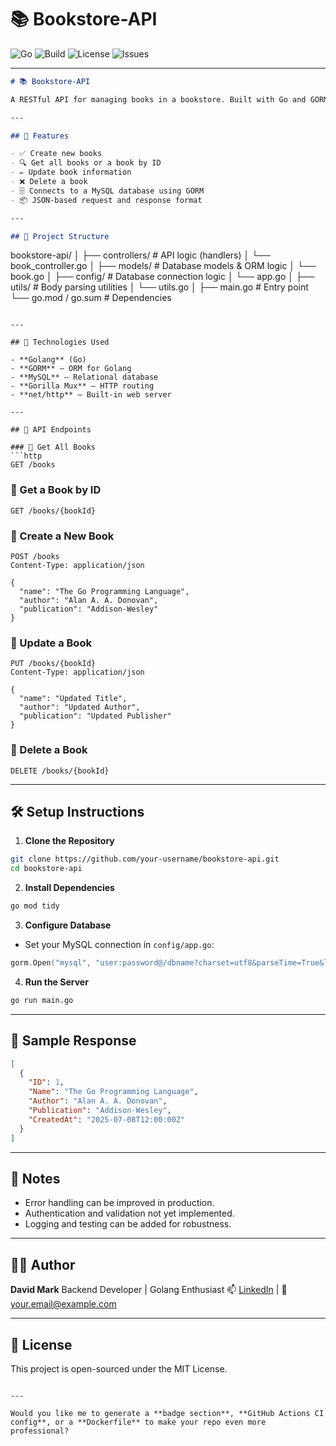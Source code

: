 # 📚 Bookstore-API

![Go](https://img.shields.io/badge/Go-1.20-blue.svg)
![Build](https://github.com/JpUnique/bookstore-api/actions/workflows/go.yml/badge.svg)
![License](https://img.shields.io/github/license/JpUnique/bookstore-api)
![Issues](https://img.shields.io/github/issues/JpUnique/bookstore-api)


---

```markdown
# 📚 Bookstore-API

A RESTful API for managing books in a bookstore. Built with Go and GORM, the API allows users to **Create**, **Read**, **Update**, and **Delete** (CRUD) books in a MySQL database.

---

## 🚀 Features

- ✅ Create new books
- 🔍 Get all books or a book by ID
- ✏️ Update book information
- ❌ Delete a book
- 🗄️ Connects to a MySQL database using GORM
- 📦 JSON-based request and response format

---

## 📁 Project Structure

```

bookstore-api/
│
├── controllers/         # API logic (handlers)
│   └── book\_controller.go
│
├── models/              # Database models & ORM logic
│   └── book.go
│
├── config/              # Database connection logic
│   └── app.go
│
├── utils/               # Body parsing utilities
│   └── utils.go
│
├── main.go              # Entry point
└── go.mod / go.sum      # Dependencies

````

---

## 🔧 Technologies Used

- **Golang** (Go)
- **GORM** – ORM for Golang
- **MySQL** – Relational database
- **Gorilla Mux** – HTTP routing
- **net/http** – Built-in web server

---

## 🧠 API Endpoints

### 🔹 Get All Books
```http
GET /books
````

### 🔹 Get a Book by ID

```http
GET /books/{bookId}
```

### 🔹 Create a New Book

```http
POST /books
Content-Type: application/json

{
  "name": "The Go Programming Language",
  "author": "Alan A. A. Donovan",
  "publication": "Addison-Wesley"
}
```

### 🔹 Update a Book

```http
PUT /books/{bookId}
Content-Type: application/json

{
  "name": "Updated Title",
  "author": "Updated Author",
  "publication": "Updated Publisher"
}
```

### 🔹 Delete a Book

```http
DELETE /books/{bookId}
```

---

## 🛠️ Setup Instructions

1. **Clone the Repository**

```bash
git clone https://github.com/your-username/bookstore-api.git
cd bookstore-api
```

2. **Install Dependencies**

```bash
go mod tidy
```

3. **Configure Database**

* Set your MySQL connection in `config/app.go`:

```go
gorm.Open("mysql", "user:password@/dbname?charset=utf8&parseTime=True&loc=Local")
```

4. **Run the Server**

```bash
go run main.go
```

---

## 🧪 Sample Response

```json
[
  {
    "ID": 1,
    "Name": "The Go Programming Language",
    "Author": "Alan A. A. Donovan",
    "Publication": "Addison-Wesley",
    "CreatedAt": "2025-07-08T12:00:00Z"
  }
]
```

---

## 📌 Notes

* Error handling can be improved in production.
* Authentication and validation not yet implemented.
* Logging and testing can be added for robustness.

---

## 🧑‍💻 Author

**David Mark**
Backend Developer | Golang Enthusiast
📫 [LinkedIn](https://www.linkedin.com/in/your-link) | 📧 [your.email@example.com](mailto:your.email@example.com)

---

## 📄 License

This project is open-sourced under the MIT License.

```

---

Would you like me to generate a **badge section**, **GitHub Actions CI config**, or a **Dockerfile** to make your repo even more professional?
```
